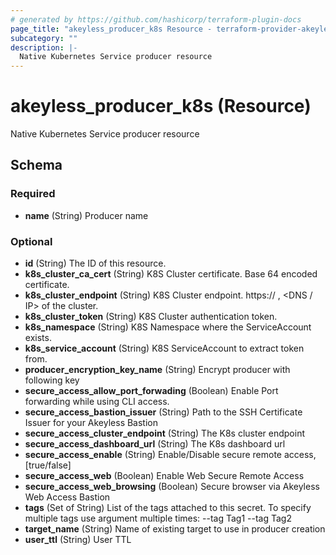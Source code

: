 ```yaml
---
# generated by https://github.com/hashicorp/terraform-plugin-docs
page_title: "akeyless_producer_k8s Resource - terraform-provider-akeyless"
subcategory: ""
description: |-
  Native Kubernetes Service producer resource
---
```


# akeyless_producer_k8s (Resource)

Native Kubernetes Service producer resource



<!-- schema generated by tfplugindocs -->
## Schema

### Required

- **name** (String) Producer name

### Optional

- **id** (String) The ID of this resource.
- **k8s_cluster_ca_cert** (String) K8S Cluster certificate. Base 64 encoded certificate.
- **k8s_cluster_endpoint** (String) K8S Cluster endpoint. https:// , <DNS / IP> of the cluster.
- **k8s_cluster_token** (String) K8S Cluster authentication token.
- **k8s_namespace** (String) K8S Namespace where the ServiceAccount exists.
- **k8s_service_account** (String) K8S ServiceAccount to extract token from.
- **producer_encryption_key_name** (String) Encrypt producer with following key
- **secure_access_allow_port_forwading** (Boolean) Enable Port forwarding while using CLI access.
- **secure_access_bastion_issuer** (String) Path to the SSH Certificate Issuer for your Akeyless Bastion
- **secure_access_cluster_endpoint** (String) The K8s cluster endpoint
- **secure_access_dashboard_url** (String) The K8s dashboard url
- **secure_access_enable** (String) Enable/Disable secure remote access, [true/false]
- **secure_access_web** (Boolean) Enable Web Secure Remote Access
- **secure_access_web_browsing** (Boolean) Secure browser via Akeyless Web Access Bastion
- **tags** (Set of String) List of the tags attached to this secret. To specify multiple tags use argument multiple times: --tag Tag1 --tag Tag2
- **target_name** (String) Name of existing target to use in producer creation
- **user_ttl** (String) User TTL


